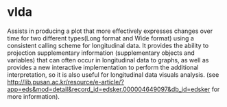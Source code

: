 # vlda
Assists in producing a plot that more effectively expresses changes over time for two different types(Long format and Wide format) using a consistent calling scheme for longitudinal data. It provides the ability to projection supplementary information (supplementary objects and variables) that can often occur in longitudinal data to graphs, as well as provides a new interactive implementation to perform the additional interpretation, so it is also useful for longitudinal data visuals analysis.  (see <http://lib.pusan.ac.kr/resource/e-article/?app=eds&mod=detail&record_id=edsker.000004649097&db_id=edsker> for more information).